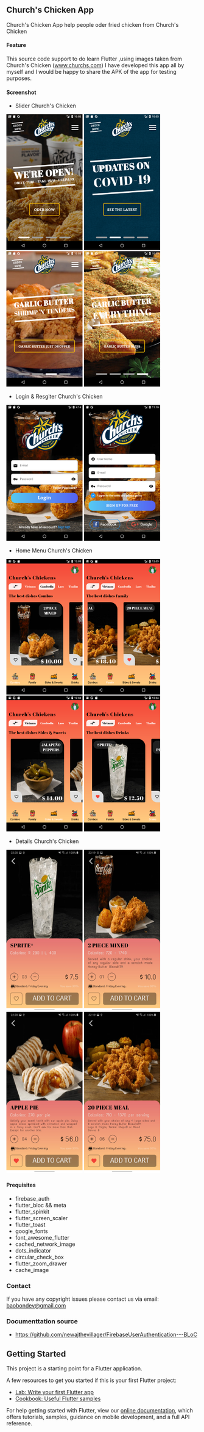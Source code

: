 ## Church's Chicken App

Church's Chicken App help people oder fried chicken from Church's Chicken

#### Feature

This source code support to do learn Flutter ,using images taken from Church's Chicken (www.churchs.com)
I have developed this app all by myself and I would be happy to share the APK of the app for testing purposes.

#### Screenshot

 - Slider Church's Chicken

<img src="https://raw.githubusercontent.com/baobon/Church-s-Chicken-Oder-App/master/screenshot/screenshot1.png" width="200"/> <img src="https://raw.githubusercontent.com/baobon/Church-s-Chicken-Oder-App/master/screenshot/screenshot2.png" width="200"/> <img src="https://raw.githubusercontent.com/baobon/Church-s-Chicken-Oder-App/master/screenshot/screenshot3.png" width="200"/> <img src="https://raw.githubusercontent.com/baobon/Church-s-Chicken-Oder-App/master/screenshot/screenshot4.png" width="200"/>

 - Login & Resgiter Church's Chicken

<img src="https://raw.githubusercontent.com/baobon/Church-s-Chicken-Oder-App/master/screenshot/screenshot5.png" width="200"/> <img src="https://raw.githubusercontent.com/baobon/Church-s-Chicken-Oder-App/master/screenshot/screenshot6.png" width="200"/> 

- Home Menu Church's Chicken

<img src="https://raw.githubusercontent.com/baobon/Church-s-Chicken-Oder-App/master/screenshot/screenshot7.png" width="200"/> <img src="https://raw.githubusercontent.com/baobon/Church-s-Chicken-Oder-App/master/screenshot/screenshot8.png" width="200"/> <img src="https://raw.githubusercontent.com/baobon/Church-s-Chicken-Oder-App/master/screenshot/screenshot9.png" width="200"/> <img src="https://raw.githubusercontent.com/baobon/Church-s-Chicken-Oder-App/master/screenshot/screenshot10.png" width="200"/>

- Details Church's Chicken

<img src="https://raw.githubusercontent.com/baobon/Church-s-Chicken-Oder-App/master/screenshot/screenshot11.jpg" width="200"/> <img src="https://raw.githubusercontent.com/baobon/Church-s-Chicken-Oder-App/master/screenshot/screenshot12.jpg" width="200"/> <img src="https://raw.githubusercontent.com/baobon/Church-s-Chicken-Oder-App/master/screenshot/screenshot13.jpg" width="200"/> <img src="https://raw.githubusercontent.com/baobon/Church-s-Chicken-Oder-App/master/screenshot/screenshot14.jpg" width="200"/>

#### Prequisites

- firebase_auth
- flutter_bloc && meta
- flutter_spinkit
- flutter_screen_scaler
- flutter_toast
- google_fonts
- font_awesome_flutter
- cached_network_image
- dots_indicator
- circular_check_box
- flutter_zoom_drawer
- cache_image


### Contact

If you have any copyright issues please contact us via email: baobondev@gmail.com

### Documenttation source

- https://github.com/newajthevillager/FirebaseUserAuthentication---BLoC

## Getting Started

This project is a starting point for a Flutter application.

A few resources to get you started if this is your first Flutter project:

- [Lab: Write your first Flutter app](https://flutter.dev/docs/get-started/codelab)
- [Cookbook: Useful Flutter samples](https://flutter.dev/docs/cookbook)

For help getting started with Flutter, view our
[online documentation](https://flutter.dev/docs), which offers tutorials,
samples, guidance on mobile development, and a full API reference.
